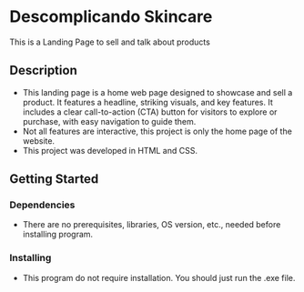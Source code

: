 # Descomplicando Skincare 

This is a Landing Page to sell and talk about products

## Description

* This landing page is a home web page designed to showcase and sell a product. It features a headline, striking visuals, and key features. It includes a clear call-to-action (CTA) button for visitors to explore or purchase, with easy navigation to guide them.
* Not all features are interactive, this project is only the home page of the website.
* This project was developed in HTML and CSS.

## Getting Started

### Dependencies

* There are no prerequisites, libraries, OS version, etc., needed before installing program.

### Installing

* This program do not require installation. You should just run the .exe file.
